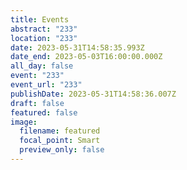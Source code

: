 ```yaml
---
title: Events
abstract: "233"
location: "233"
date: 2023-05-31T14:58:35.993Z
date_end: 2023-05-03T16:00:00.000Z
all_day: false
event: "233"
event_url: "233"
publishDate: 2023-05-31T14:58:36.007Z
draft: false
featured: false
image:
  filename: featured
  focal_point: Smart
  preview_only: false
---
```

